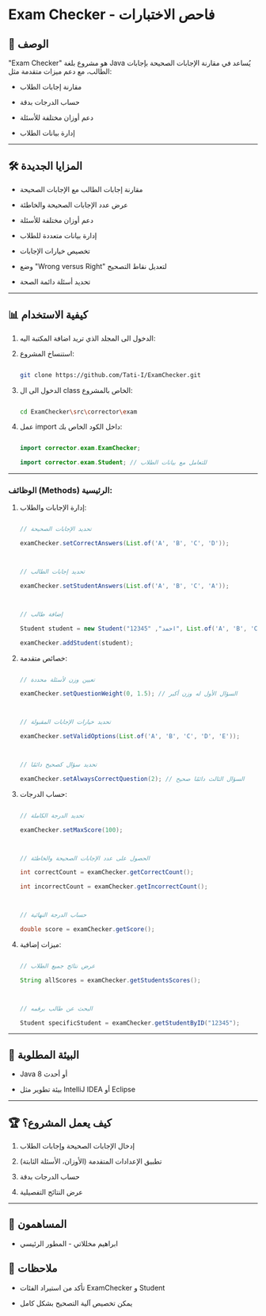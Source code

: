 # Exam Checker - فاحص الاختبارات  

## 🚀 الوصف

"Exam Checker" هو مشروع بلغة Java يُساعد في مقارنة الإجابات الصحيحة بإجابات الطالب، مع دعم ميزات متقدمة مثل:

- مقارنة إجابات الطلاب

- حساب الدرجات بدقة

- دعم أوزان مختلفة للأسئلة

- إدارة بيانات الطلاب

---

## 🛠️ المزايا الجديدة

- مقارنة إجابات الطالب مع الإجابات الصحيحة

- عرض عدد الإجابات الصحيحة والخاطئة

- دعم أوزان مختلفة للأسئلة

- إدارة بيانات متعددة للطلاب

- تخصيص خيارات الإجابات

- وضع "Wrong versus Right" لتعديل نقاط التصحيح

- تحديد أسئلة دائمة الصحة

---

## 📊 كيفية الاستخدام

1. الدخول الى المجلد الذي تريد اضافة المكتبة اليه:

2. استنساخ المشروع:

   ```bash

   git clone https://github.com/Tati-I/ExamChecker.git

   ```

3. الدخول الى ال class الخاص بالمشروع:

   ```bash

   cd ExamChecker\src\corrector\exam

   ```

4. عمل import داخل الكود الخاص بك:

   ```java

   import corrector.exam.ExamChecker;

   import corrector.exam.Student; // للتعامل مع بيانات الطلاب

   ```

---

### الوظائف (Methods) الرئيسية:

1. إدارة الإجابات والطلاب:

   ```java

   // تحديد الإجابات الصحيحة

   examChecker.setCorrectAnswers(List.of('A', 'B', 'C', 'D'));

   

   // تحديد إجابات الطالب

   examChecker.setStudentAnswers(List.of('A', 'B', 'C', 'A'));

   

   // إضافة طالب

   Student student = new Student("احمد", "12345", List.of('A', 'B', 'C', 'A'));

   examChecker.addStudent(student);

   ```

2. خصائص متقدمة:

   ```java

   // تعيين وزن لأسئلة محددة

   examChecker.setQuestionWeight(0, 1.5); // السؤال الأول له وزن أكبر

   

   // تحديد خيارات الإجابات المقبولة

   examChecker.setValidOptions(List.of('A', 'B', 'C', 'D', 'E'));

   

   // تحديد سؤال كصحيح دائمًا

   examChecker.setAlwaysCorrectQuestion(2); // السؤال الثالث دائمًا صحيح

   ```

3. حساب الدرجات:

   ```java

   // تحديد الدرجة الكاملة

   examChecker.setMaxScore(100);

   

   // الحصول على عدد الإجابات الصحيحة والخاطئة

   int correctCount = examChecker.getCorrectCount();

   int incorrectCount = examChecker.getIncorrectCount();

   

   // حساب الدرجة النهائية

   double score = examChecker.getScore();

   ```

4. ميزات إضافية:

   ```java

   // عرض نتائج جميع الطلاب

   String allScores = examChecker.getStudentsScores();

   

   // البحث عن طالب برقمه

   Student specificStudent = examChecker.getStudentByID("12345");

   ```

---

## 🔧 البيئة المطلوبة

- Java 8 أو أحدث

- بيئة تطوير مثل IntelliJ IDEA أو Eclipse

---

## 🏆 كيف يعمل المشروع؟

1. إدخال الإجابات الصحيحة وإجابات الطلاب

2. تطبيق الإعدادات المتقدمة (الأوزان، الأسئلة الثابتة)

3. حساب الدرجات بدقة

4. عرض النتائج التفصيلية

---

## 👥 المساهمون

- ابراهيم مخللاتي - المطور الرئيسي

## 📝 ملاحظات

- تأكد من استيراد الفئات ExamChecker و Student

- يمكن تخصيص آلية التصحيح بشكل كامل

